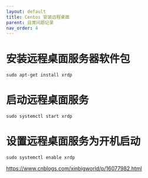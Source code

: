 ```yaml
---
layout: default
title: Centos 安装远程桌面
parent: 日常问题记录
nav_order: 4
---
```




# 安装远程桌面服务器软件包
`sudo apt-get install xrdp`

# 启动远程桌面服务
`sudo systemctl start xrdp`

# 设置远程桌面服务为开机启动
`sudo systemctl enable xrdp`

https://www.cnblogs.com/xinbigworld/p/16077982.html
